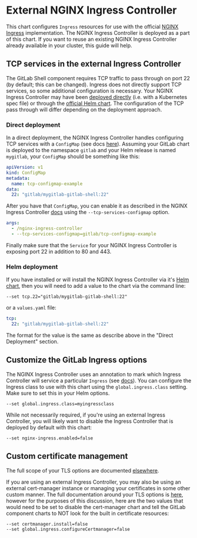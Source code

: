 # External NGINX Ingress Controller

This chart configures `Ingress` resources for use with the official
[NGINX Ingress](https://github.com/kubernetes/ingress-nginx) implementation. The
NGINX Ingress Controller is deployed as a part of this chart. If you want to
reuse an existing NGINX Ingress Controller already available in your cluster,
this guide will help.

## TCP services in the external Ingress Controller

The GitLab Shell component requires TCP traffic to pass through on
port 22 (by default; this can be changed). Ingress does not directly support TCP services, so some additional configuration is necessary. Your NGINX Ingress Controller may have been [deployed directly](https://github.com/kubernetes/ingress-nginx/blob/master/docs/deploy/index.md) (i.e. with a Kubernetes spec file) or through the [official Helm chart](https://github.com/helm/charts/tree/master/stable/nginx-ingress). The configuration of the TCP pass through will differ depending on the deployment approach.

### Direct deployment

In a direct deployment, the NGINX Ingress Controller handles configuring TCP services with a
`ConfigMap` (see docs [here](https://github.com/kubernetes/ingress-nginx/blob/master/docs/user-guide/exposing-tcp-udp-services.md)).
Assuming your GitLab chart is deployed to the namespace `gitlab` and your Helm
release is named `mygitlab`, your `ConfigMap` should be something like this:

```yaml
apiVersion: v1
kind: ConfigMap
metadata:
  name: tcp-configmap-example
data:
  22: "gitlab/mygitlab-gitlab-shell:22"
```

After you have that `ConfigMap`, you can enable it as described in the NGINX
Ingress Controller [docs](https://github.com/kubernetes/ingress-nginx/blob/master/docs/user-guide/exposing-tcp-udp-services.md)
using the `--tcp-services-configmap` option.

```yaml
args:
  - /nginx-ingress-controller
  - --tcp-services-configmap=gitlab/tcp-configmap-example
```

Finally make sure that the `Service` for your NGINX Ingress Controller is exposing
port 22 in addition to 80 and 443.

### Helm deployment

If you have installed or will install the NGINX Ingress Controller via it's [Helm chart](https://github.com/helm/charts/tree/master/stable/nginx-ingress), then you will need to add a value to the chart via the command line:

```shell
--set tcp.22="gitlab/mygitlab-gitlab-shell:22"
```

or a `values.yaml` file:

```yaml
tcp:
  22: "gitlab/mygitlab-gitlab-shell:22"
```

The format for the value is the same as describe above in the "Direct Deployment" section.

## Customize the GitLab Ingress options

The NGINX Ingress Controller uses an annotation to mark which Ingress Controller
will service a particular `Ingress` (see [docs](https://github.com/kubernetes/ingress-nginx#annotation-ingressclass)).
You can configure the Ingress class to use with this chart using the
`global.ingress.class` setting. Make sure to set this in your Helm options.

```shell
--set global.ingress.class=myingressclass
```

While not necessarily required, if you're using an external Ingress Controller, you will likely want to
disable the Ingress Controller that is deployed by default with this chart:

```shell
--set nginx-ingress.enabled=false
```

## Custom certificate management

The full scope of your TLS options are documented [elsewhere](https://gitlab.com/gitlab-org/charts/gitlab/blob/master/doc/installation/tls.md).

If you are using an external Ingress Controller, you may also be using an external cert-manager instance
or managing your certificates in some other custom manner. The full documentation around your TLS options is [here](https://gitlab.com/gitlab-org/charts/gitlab/blob/master/doc/installation/tls.md),
however for the purposes of this discussion, here are the two values that would need to be set to disable the cert-manager chart and tell
the GitLab component charts to NOT look for the built in certificate resources:

```shell
--set certmanager.install=false
--set global.ingress.configureCertmanager=false
```
